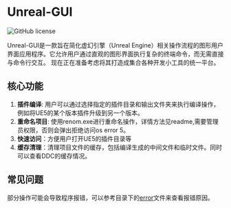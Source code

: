 # Unreal-GUI

![GitHub license](https://img.shields.io/github/license/G-POPLO/unreal-GUI.svg) 

Unreal-GUI是一款旨在简化虚幻引擎（Unreal Engine）相关操作流程的图形用户界面应用程序。它允许用户通过直观的图形界面执行复杂的终端命令，而无需直接与命令行交互。
现在正在准备考虑将其打造成集合各种开发小工具的统一平台。

## 核心功能

1. **插件编译**: 用户可以通过选择指定的插件目录和输出文件夹来执行编译操作，例如将UE5的某个版本插件升级到另一个版本。
2. **重命名项目**: 使用renom.exe进行重命名操作，详情方法见readme,需要管理员权限，否则会弹出拒绝访问os error 5。
3. **快速访问**：方便用户打开UE5的插件目录等
4. **缓存清理**：清理项目文件的缓存，包括编译生成的中间文件和临时文件。同时可以查看DDC的缓存情况。

## 常见问题
部分操作可能会导致程序报错，可以参考目录下的[error](https://markdown.com.cn)文件来查看报错原因。




